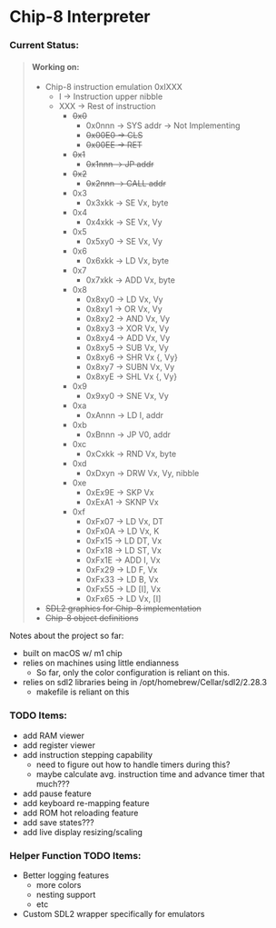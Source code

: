 # Chip-8 Interpreter

### Current Status:
> #### Working on:
> - Chip-8 instruction emulation 0xIXXX
>   - I -> Instruction upper nibble
>   - XXX -> Rest of instruction
>       - ~~0x0~~
>           - 0x0nnn -> SYS addr -> Not Implementing
>           - ~~0x00E0 -> CLS~~
>           - ~~0x00EE -> RET~~
>       - ~~0x1~~
>           - ~~0x1nnn -> JP addr~~
>       - ~~0x2~~
>           - ~~0x2nnn -> CALL addr~~
>       - 0x3
>           - 0x3xkk -> SE Vx, byte
>       - 0x4
>           - 0x4xkk -> SE Vx, Vy
>       - 0x5
>           - 0x5xy0 -> SE Vx, Vy
>       - 0x6
>           - 0x6xkk -> LD Vx, byte
>       - 0x7
>           - 0x7xkk -> ADD Vx, byte
>       - 0x8
>           - 0x8xy0 -> LD Vx, Vy
>           - 0x8xy1 -> OR Vx, Vy
>           - 0x8xy2 -> AND Vx, Vy
>           - 0x8xy3 -> XOR Vx, Vy
>           - 0x8xy4 -> ADD Vx, Vy
>           - 0x8xy5 -> SUB Vx, Vy
>           - 0x8xy6 -> SHR Vx {, Vy}
>           - 0x8xy7 -> SUBN Vx, Vy
>           - 0x8xyE -> SHL Vx {, Vy}
>       - 0x9
>           - 0x9xy0 -> SNE Vx, Vy
>       - 0xa
>           - 0xAnnn -> LD I, addr
>       - 0xb
>           - 0xBnnn -> JP V0, addr
>       - 0xc
>           - 0xCxkk -> RND Vx, byte
>       - 0xd
>           - 0xDxyn -> DRW Vx, Vy, nibble
>       - 0xe
>           - 0xEx9E -> SKP Vx
>           - 0xExA1 -> SKNP Vx
>       - 0xf
>           - 0xFx07 -> LD Vx, DT
>           - 0xFx0A -> LD Vx, K
>           - 0xFx15 -> LD DT, Vx
>           - 0xFx18 -> LD ST, Vx
>           - 0xFx1E -> ADD I, Vx
>           - 0xFx29 -> LD F, Vx
>           - 0xFx33 -> LD B, Vx
>           - 0xFx55 -> LD [I], Vx
>           - 0xFx65 -> LD Vx, [I]
> - ~~SDL2 graphics for Chip-8 implementation~~
> - ~~Chip-8 object definitions~~

Notes about the project so far:
- built on macOS w/ m1 chip
- relies on machines using little endianness
    - So far, only the color configuration is reliant on this.
- relies on sdl2 libraries being in /opt/homebrew/Cellar/sdl2/2.28.3
    - makefile is reliant on this

### TODO Items:
- add RAM viewer
- add register viewer
- add instruction stepping capability
    - need to figure out how to handle timers during this?
    - maybe calculate avg. instruction time and advance timer that much???
- add pause feature
- add keyboard re-mapping feature
- add ROM hot reloading feature
- add save states???
- add live display resizing/scaling

### Helper Function TODO Items:
- Better logging features
    - more colors
    - nesting support
    - etc
- Custom SDL2 wrapper specifically for emulators